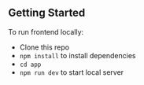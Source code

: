 ## Getting Started

To run frontend locally:

- Clone this repo
- `npm install` to install dependencies
- `cd app`
- `npm run dev` to start local server
